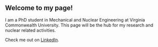 ## Welcome to my page!

I am a PhD student in Mechanical and Nuclear Engineering at Virginia Commonwealth University. This page will be the hub for my research and nuclear related activities.

Check me out on [LinkedIn](https://www.linkedin.com/in/michael-woods-3269b830/).

